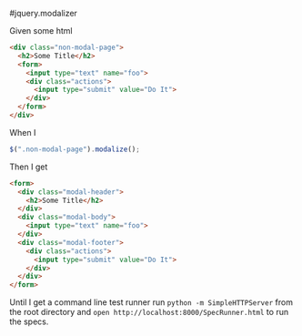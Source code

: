 #jquery.modalizer

Given some html
``` html
<div class="non-modal-page">
  <h2>Some Title</h2>
  <form>
    <input type="text" name="foo">
    <div class="actions">
      <input type="submit" value="Do It">
    </div>
  </form>
</div>
```

When I
``` js
$(".non-modal-page").modalize();
```

Then I get
``` html
<form>
  <div class="modal-header">
    <h2>Some Title</h2>
  </div>
  <div class="modal-body">
    <input type="text" name="foo">
  </div>
  <div class="modal-footer">
    <div class="actions">
      <input type="submit" value="Do It">
    </div>
  </div>
</form>
```

Until I get a command line test runner run `python -m SimpleHTTPServer` from
the root directory and `open http://localhost:8000/SpecRunner.html` to run the
specs.

